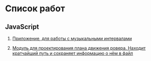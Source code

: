 # Список работ

## JavaScript

1. [Приложение, для работы с музыкальными интервалами](https://github.com/ussnik209/Intervals)

2. [Модуль для проектирования плана движения ровера. Находит кратчайший путь и сохраняет информацию о нём в файл](https://github.com/ussnik209/rover-path)

